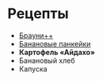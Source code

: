# Рецепты

- [Брауни++](brownie.md)
- [Банановые панкейки](banana.md)
- **Картофель «Айдахо»**
- Банановый хлеб
- Капуска
